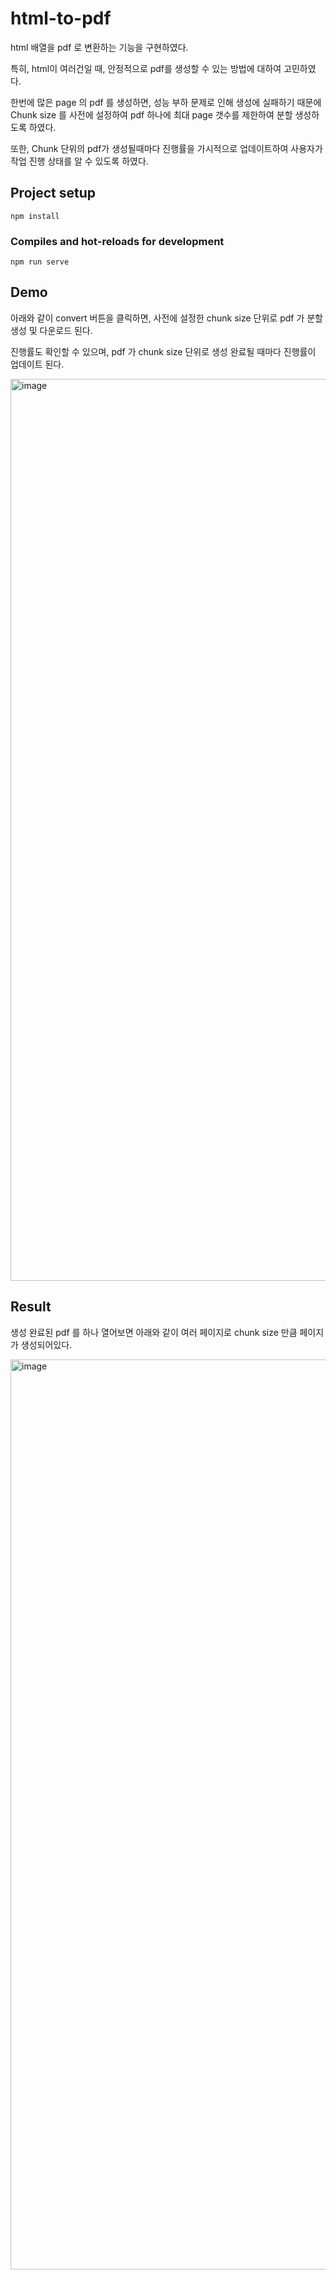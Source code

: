 # html-to-pdf
html 배열을 pdf 로 변환하는 기능을 구현하였다.

특히, html이 여러건일 때, 안정적으로 pdf를 생성할 수 있는 방법에 대하여 고민하였다.

한번에 많은 page 의 pdf 를 생성하면, 성능 부하 문제로 인해 생성에 실패하기 때문에 Chunk size 를 사전에 설정하여
pdf 하나에 최대 page 갯수를 제한하여 분할 생성하도록 하였다.

또한, Chunk 단위의 pdf가 생성될때마다 진행률을 가시적으로 업데이트하여 사용자가 작업 진행 상태를 알 수 있도록 하였다.

## Project setup
```
npm install
```

### Compiles and hot-reloads for development
```
npm run serve
```

## Demo
아래와 같이 convert 버튼을 클릭하면, 사전에 설정한 chunk size 단위로 pdf 가 분할 생성 및 다운로드 된다.

진행률도 확인할 수 있으며, pdf 가 chunk size 단위로 생성 완료될 때마다 진행률이 업데이트 된다.

<img width="1443" alt="image" src="https://user-images.githubusercontent.com/67363545/236681871-9fe81ee0-0575-4189-9c97-8fb7babb4881.png">

## Result
생성 완료된 pdf 를 하나 열어보면 아래와 같이 여러 페이지로 chunk size 만큼 페이지가 생성되어있다.

<img width="1456" alt="image" src="https://user-images.githubusercontent.com/67363545/236682155-ae470150-239e-4c82-81d1-557e1884a03c.png">
